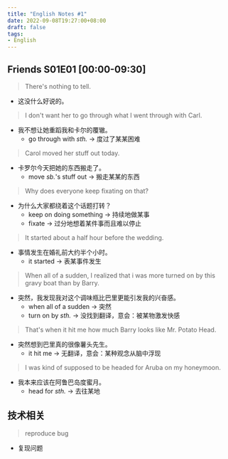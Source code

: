 ```yaml
---
title: "English Notes #1"
date: 2022-09-08T19:27:00+08:00
draft: false
tags:
- English
---
```


## Friends S01E01 [00:00-09:30]

> There's nothing to tell.

- 这没什么好说的。

> I don't want her to go through what I went through with Carl.

- 我不想让她重蹈我和卡尔的覆辙。
  - go through with *sth.* -> 度过了某某困难

> Carol moved her stuff out today.

- 卡罗尔今天把她的东西搬走了。
  - move *sb.*'s stuff out -> 搬走某某的东西

> Why does everyone keep fixating on that?

- 为什么大家都绕着这个话题打转？
  - keep on doing something -> 持续地做某事
  - fixate -> 过分地想着某件事而且难以停止

> It started about a half hour before the wedding.

- 事情发生在婚礼前大约半个小时。
  - it started -> 表某事件发生

> When all of a sudden, I realized that i was more turned on by this gravy boat than by Barry.

- 突然，我发现我对这个调味瓶比巴里更能引发我的兴奋感。
  - when all of a sudden -> 突然
  - turn on by *sth.* -> 没找到翻译，意会：被某物激发快感

> That's when it hit me how much Barry looks like Mr. Potato Head.

- 突然想到巴里真的很像薯头先生。
   - it hit me -> 无翻译，意会：某种观念从脑中浮现

> I was kind of supposed to be headed for Aruba on my honeymoon.

- 我本来应该在阿鲁巴岛度蜜月。
  - head for *sth.* -> 去往某地

## 技术相关

> reproduce bug

- 复现问题
